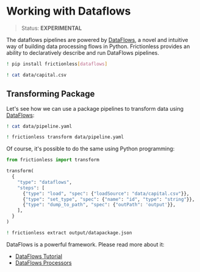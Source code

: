 # Working with Dataflows

> Status: **EXPERIMENTAL**

The dataflows pipelines are powered by [DataFlows](http://www.dataflows.org/),
a novel and intuitive way of building data processing flows in Python. Frictionless provides an ability to declaratively describe and run DataFlows pipelines.

```sh
! pip install frictionless[dataflows]
```


```bash
! cat data/capital.csv
```


## Transforming Package

Let's see how we can use a package pipelines to transform data using [DataFlows](http://www.dataflows.org/):

```sh
! cat data/pipeline.yaml
```


```sh
! frictionless transform data/pipeline.yaml
```


Of course, it's possible to do the same using Python programming:

```py
from frictionless import transform

transform(
  {
    "type": "dataflows",
    "steps": [
      {"type": "load", "spec": {"loadSource": "data/capital.csv"}},
      {"type": "set_type", "spec": {"name": "id", "type": "string"}},
      {"type": "dump_to_path", "spec": {"outPath": 'output'}},
    ],
  }
)
```


```sh
! frictionless extract output/datapackage.json
```


DataFlows is a powerful framework. Please read more about it:
- [DataFlows Tutorial](https://github.com/datahq/dataflows/blob/master/TUTORIAL.md)
- [DataFlows Processors](https://github.com/datahq/dataflows/blob/master/PROCESSORS.md)